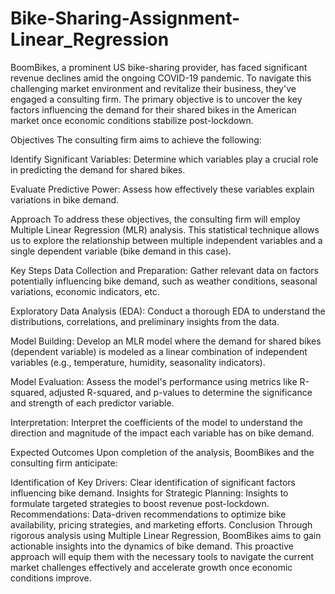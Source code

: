 # Bike-Sharing-Assignment-Linear_Regression

BoomBikes, a prominent US bike-sharing provider, has faced significant revenue declines amid the ongoing COVID-19 pandemic. To navigate this challenging market environment and revitalize their business, they've engaged a consulting firm. The primary objective is to uncover the key factors influencing the demand for their shared bikes in the American market once economic conditions stabilize post-lockdown.

Objectives
The consulting firm aims to achieve the following:

Identify Significant Variables: Determine which variables play a crucial role in predicting the demand for shared bikes.

Evaluate Predictive Power: Assess how effectively these variables explain variations in bike demand.

Approach
To address these objectives, the consulting firm will employ Multiple Linear Regression (MLR) analysis. This statistical technique allows us to explore the relationship between multiple independent variables and a single dependent variable (bike demand in this case).

Key Steps
Data Collection and Preparation: Gather relevant data on factors potentially influencing bike demand, such as weather conditions, seasonal variations, economic indicators, etc.

Exploratory Data Analysis (EDA): Conduct a thorough EDA to understand the distributions, correlations, and preliminary insights from the data.

Model Building: Develop an MLR model where the demand for shared bikes (dependent variable) is modeled as a linear combination of independent variables (e.g., temperature, humidity, seasonality indicators).

Model Evaluation: Assess the model's performance using metrics like R-squared, adjusted R-squared, and p-values to determine the significance and strength of each predictor variable.

Interpretation: Interpret the coefficients of the model to understand the direction and magnitude of the impact each variable has on bike demand.

Expected Outcomes
Upon completion of the analysis, BoomBikes and the consulting firm anticipate:

Identification of Key Drivers: Clear identification of significant factors influencing bike demand.
Insights for Strategic Planning: Insights to formulate targeted strategies to boost revenue post-lockdown.
Recommendations: Data-driven recommendations to optimize bike availability, pricing strategies, and marketing efforts.
Conclusion
Through rigorous analysis using Multiple Linear Regression, BoomBikes aims to gain actionable insights into the dynamics of bike demand. This proactive approach will equip them with the necessary tools to navigate the current market challenges effectively and accelerate growth once economic conditions improve.
